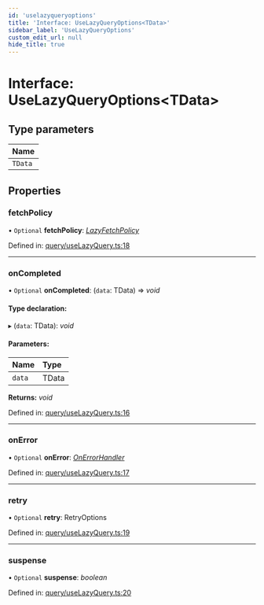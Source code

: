 ```yaml
---
id: 'uselazyqueryoptions'
title: 'Interface: UseLazyQueryOptions<TData>'
sidebar_label: 'UseLazyQueryOptions'
custom_edit_url: null
hide_title: true
---
```


# Interface: UseLazyQueryOptions<TData\>

## Type parameters

| Name    |
| :------ |
| `TData` |

## Properties

### fetchPolicy

• `Optional` **fetchPolicy**: [_LazyFetchPolicy_](../modules.md#lazyfetchpolicy)

Defined in: [query/useLazyQuery.ts:18](https://github.com/gqless/gqless/blob/master/packages/react/src/query/useLazyQuery.ts#L18)

---

### onCompleted

• `Optional` **onCompleted**: (`data`: TData) => _void_

#### Type declaration:

▸ (`data`: TData): _void_

#### Parameters:

| Name   | Type  |
| :----- | :---- |
| `data` | TData |

**Returns:** _void_

Defined in: [query/useLazyQuery.ts:16](https://github.com/gqless/gqless/blob/master/packages/react/src/query/useLazyQuery.ts#L16)

---

### onError

• `Optional` **onError**: [_OnErrorHandler_](../modules.md#onerrorhandler)

Defined in: [query/useLazyQuery.ts:17](https://github.com/gqless/gqless/blob/master/packages/react/src/query/useLazyQuery.ts#L17)

---

### retry

• `Optional` **retry**: RetryOptions

Defined in: [query/useLazyQuery.ts:19](https://github.com/gqless/gqless/blob/master/packages/react/src/query/useLazyQuery.ts#L19)

---

### suspense

• `Optional` **suspense**: _boolean_

Defined in: [query/useLazyQuery.ts:20](https://github.com/gqless/gqless/blob/master/packages/react/src/query/useLazyQuery.ts#L20)

